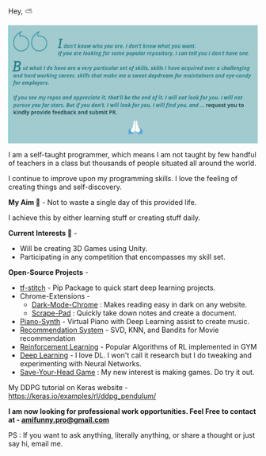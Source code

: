 Hey, :partly_sunny:

<img align="center" src="readme.JPG" />

I am a self-taught programmer, which means I am not taught by few handful of teachers in a class but thousands of people situated all around the world.

I continue to improve upon my programming skills. I love the feeling of creating things and self-discovery.

**My Aim :dart:** - Not to waste a single day of this provided life.

I achieve this by either learning stuff or creating stuff daily.

**Current Interests :rocket:** -

 - Will be creating 3D Games using Unity.
 - Participating in any competition that encompasses my skill set.

**Open-Source Projects** - 

 - [tf-stitch](https://github.com/amifunny/tf-stitch) -  Pip Package to quick start deep learning projects.
 - Chrome-Extensions -
	 - [Dark-Mode-Chrome](https://github.com/amifunny/Dark_Mode_Chrome) : Makes reading easy in dark on any website.
	- [Scrape-Pad](https://github.com/amifunny/Scrape-Pad-Browser-Extension) : Quickly take down notes and create a document.
- [Piano-Synth](https://github.com/amifunny/Piano-Synth) - Virtual Piano with Deep Learning assist to create music.
- [Recommendation System](https://github.com/amifunny/likely) - SVD, KNN, and Bandits for Movie recommendation
- [Reinforcement Learning](https://github.com/amifunny/Reinforce_Adventure) - Popular Algorithms of RL implemented in GYM
- [Deep Learning](https://github.com/amifunny/Deep-Learning-Notebook) - I love DL. I won't call it research but I do tweaking and experimenting with Neural Networks.
- [Save-Your-Head Game](https://github.com/amifunny/Save-Your-Head) : My new interest is making games. Do try it out.

My DDPG tutorial on Keras website - https://keras.io/examples/rl/ddpg_pendulum/

**I am now looking for professional work opportunities. Feel Free to contact at - amifunny.pro@gmail.com** 

PS : If you want to ask anything, literally anything, or share a thought or just say hi, email me.
